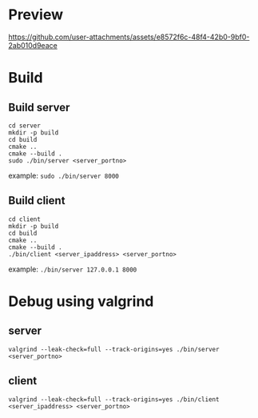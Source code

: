 # Preview
https://github.com/user-attachments/assets/e8572f6c-48f4-42b0-9bf0-2ab010d9eace

# Build
## Build server
```
cd server
mkdir -p build
cd build
cmake ..
cmake --build .
sudo ./bin/server <server_portno>
```
example: ``sudo ./bin/server 8000``
## Build client
```
cd client
mkdir -p build
cd build
cmake ..
cmake --build .
./bin/client <server_ipaddress> <server_portno>
```
example: ``./bin/server 127.0.0.1 8000``

# Debug using valgrind
## server
``valgrind --leak-check=full --track-origins=yes ./bin/server <server_portno>``
## client
``valgrind --leak-check=full --track-origins=yes ./bin/client <server_ipaddress> <server_portno>``
